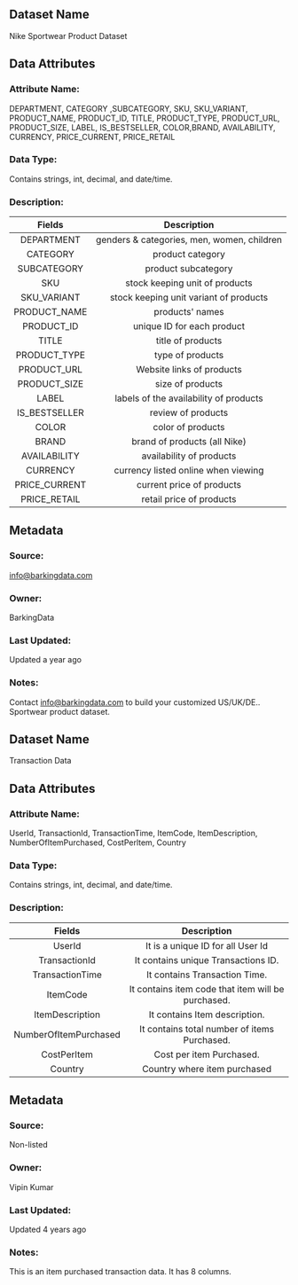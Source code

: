 ## Dataset Name 
Nike Sportwear Product Dataset
## Data Attributes
### Attribute Name: 
DEPARTMENT, CATEGORY ,SUBCATEGORY, SKU, SKU_VARIANT, PRODUCT_NAME, PRODUCT_ID, TITLE, PRODUCT_TYPE, PRODUCT_URL, PRODUCT_SIZE, LABEL, IS_BESTSELLER, COLOR,BRAND, AVAILABILITY, CURRENCY, PRICE_CURRENT, PRICE_RETAIL
### Data Type: 
Contains strings, int, decimal, and date/time.
### Description: 
| Fields | Description  |
| :---:   | :---: |
| DEPARTMENT | genders & categories, men, women, children  |
| CATEGORY | product category   |
| SUBCATEGORY | product subcategory   |
| SKU | stock keeping unit of products   |
| SKU_VARIANT | stock keeping unit variant of products    |
| PRODUCT_NAME | products' names   |
| PRODUCT_ID | unique ID for each product   |
| TITLE | title of products   |
| PRODUCT_TYPE | type of products   |
| PRODUCT_URL | Website links of products   |
| PRODUCT_SIZE | size of products   |
| LABEL | labels of the availability of products  |
| IS_BESTSELLER | review of products   |
| COLOR | color of products   |
| BRAND | brand of products (all Nike)   |
| AVAILABILITY | availability of products   |
| CURRENCY | currency listed online when viewing   |
| PRICE_CURRENT | current price of products   |
| PRICE_RETAIL |  retail price of products  |
## Metadata
### Source: 
info@barkingdata.com
### Owner: 
BarkingData
### Last Updated: 
Updated a year ago
### Notes: 
Contact info@barkingdata.com to build your customized US/UK/DE.. Sportwear product dataset.

## Dataset Name 
Transaction Data
## Data Attributes
### Attribute Name: 
UserId, TransactionId, TransactionTime, ItemCode, ItemDescription, NumberOfItemPurchased, CostPerltem, Country
### Data Type: 
Contains strings, int, decimal, and date/time.
### Description: 
| Fields | Description  |
| :---:   | :---: |
| UserId | It is a unique ID for all User Id  |
| TransactionId | It contains unique Transactions ID.   |
| TransactionTime | It contains Transaction Time.   |
| ItemCode | It contains item code that item will be purchased.  |
| ItemDescription | It contains Item description.    |
| NumberOfItemPurchased | It contains total number of items Purchased.   |
| CostPerltem | Cost per item Purchased.   |
| Country | Country where item purchased   |
## Metadata
### Source: 
Non-listed
### Owner: 
Vipin Kumar
### Last Updated: 
Updated 4 years ago
### Notes: 
This is an item purchased transaction data. It has 8 columns.

